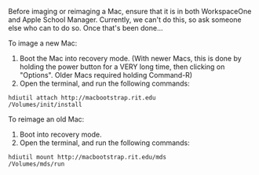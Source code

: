 Before imaging or reimaging a Mac, ensure that it is in both WorkspaceOne and Apple School Manager. Currently, we can't do this, so ask someone else who can to do so. Once that's been done...

To image a new Mac:

1. Boot the Mac into recovery mode. (With newer Macs, this is done by holding the power button for a VERY long time, then clicking on "Options". Older Macs required holding Command-R) 
2. Open the terminal, and run the following commands:
```
hdiutil attach http://macbootstrap.rit.edu
/Volumes/init/install
```

To reimage an old Mac:
1. Boot into recovery mode.
2. Open the terminal, and run the following commands:
```
hdiutil mount http://macbootstrap.rit.edu/mds
/Volumes/mds/run
```
